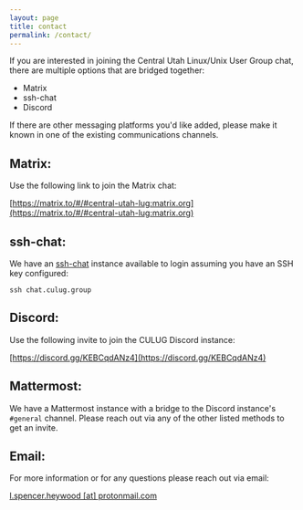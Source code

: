 ```yaml
---
layout: page
title: contact
permalink: /contact/
---
```


If you are interested in joining the Central Utah Linux/Unix User Group chat, there are multiple options that are bridged together:
- Matrix
- ssh-chat
- Discord

If there are other messaging platforms you'd like added, please make it known in one of the existing communications channels.

## Matrix:

Use the following link to join the Matrix chat:

[https://matrix.to/#/#central-utah-lug:matrix.org](https://matrix.to/#/#central-utah-lug:matrix.org)

## ssh-chat:

We have an [ssh-chat](https://github.com/shazow/ssh-chat) instance available to login assuming you have an SSH key configured:

```
ssh chat.culug.group
```

## Discord:

Use the following invite to join the CULUG Discord instance:

[https://discord.gg/KEBCqdANz4](https://discord.gg/KEBCqdANz4)

## Mattermost:

We have a Mattermost instance with a bridge to the Discord instance's `#general` channel. Please reach out via any of the other listed methods to get an invite.

## Email:

For more information or for any questions please reach out via email:

[l.spencer.heywood [at] protonmail.com](l.spencer.heywood@protonmail.com)
